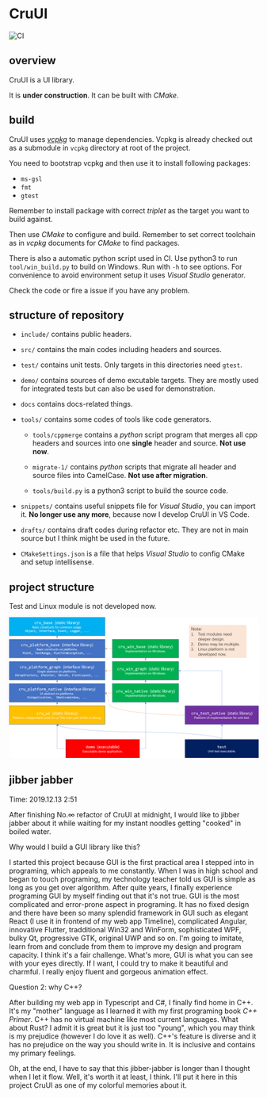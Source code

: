 # CruUI

![CI](https://github.com/crupest/CruUI/workflows/CI/badge.svg)

## overview

CruUI is a UI library.

It is **under construction**. It can be built with _CMake_.

## build

CruUI uses [_vcpkg_](https://github.com/microsoft/vcpkg) to manage dependencies. Vcpkg is already checked out as a submodule in `vcpkg` directory at root of the project.

You need to bootstrap vcpkg and then use it to install following packages:

- `ms-gsl`
- `fmt`
- `gtest`

Remember to install package with correct _triplet_ as the target you want to build against.

Then use _CMake_ to configure and build. Remember to set correct toolchain as in _vcpkg_ documents for _CMake_ to find packages.

There is also a automatic python script used in CI. Use python3 to run `tool/win_build.py` to build on Windows. Run with `-h` to see options. For convenience to avoid environment setup it uses _Visual Studio_ generator.

Check the code or fire a issue if you have any problem.

## structure of repository

- `include/` contains public headers.

- `src/` contains the main codes including headers and sources.

- `test/` contains unit tests. Only targets in this directories need `gtest`.

- `demo/` contains sources of demo excutable targets. They are mostly used for integrated tests but can also be used for demonstration.

- `docs` contains docs-related things.

- `tools/` contains some codes of tools like code generators.

  - `tools/cppmerge` contains a _python_ script program that merges all cpp headers and sources into one **single** header and source. **Not use now**.

  - `migrate-1/` contains _python_ scripts that migrate all header and source files into CamelCase. **Not use after migration**.

  - `tools/build.py` is a python3 script to build the source code.

- `snippets/` contains useful snippets file for _Visual Studio_, you can import it. **No longer use any more**, because now I develop CruUI in VS Code.

- `drafts/` contains draft codes during refactor etc. They are not in main source but I think might be used in the future.

- `CMakeSettings.json` is a file that helps _Visual Studio_ to config CMake and setup intellisense.

## project structure

Test and Linux module is not developed now.

![project structure](docs/project_structure.png)

## jibber jabber

Time: 2019.12.13 2:51

After finishing No.∞ refactor of CruUI at midnight, I would like to jibber jabber about it while waiting for my instant noodles getting "cooked" in boiled water.

Why would I build a GUI library like this?

I started this project because GUI is the first practical area I stepped into in programing, which appeals to me constantly. When I was in high school and began to touch programing, my technology teacher told us GUI is simple as long as you get over algorithm. After quite years, I finally experience programing GUI by myself finding out that it's not true. GUI is the most complicated and error-prone aspect in programing. It has no fixed design and there have been so many splendid framework in GUI such as elegant React (I use it in frontend of my web app Timeline), complicated Angular, innovative Flutter, tradditional Win32 and WinForm, sophisticated WPF, bulky Qt, progressive GTK, original UWP and so on. I'm going to imitate, learn from and conclude from them to improve my design and program capacity. I think it's a fair challenge. What's more, GUI is what you can see with your eyes directly. If I want, I could try to make it beautiful and charmful. I really enjoy fluent and gorgeous animation effect.

Question 2: why C++?

After building my web app in Typescript and C#, I finally find home in C++. It's my "mother" language as I learned it with my first programing book _C++ Primer_. C++ has no virtual machine like most current languages. What about Rust? I admit it is great but it is just too "young", which you may think is my prejudice (however I do love it as well). C++'s feature is diverse and it has no prejudice on the way you should write in. It is inclusive and contains my primary feelings.

Oh, at the end, I have to say that this jibber-jabber is longer than I thought when I let it flow. Well, it's worth it at least, I think. I'll put it here in this project CruUI as one of my colorful memories about it.
